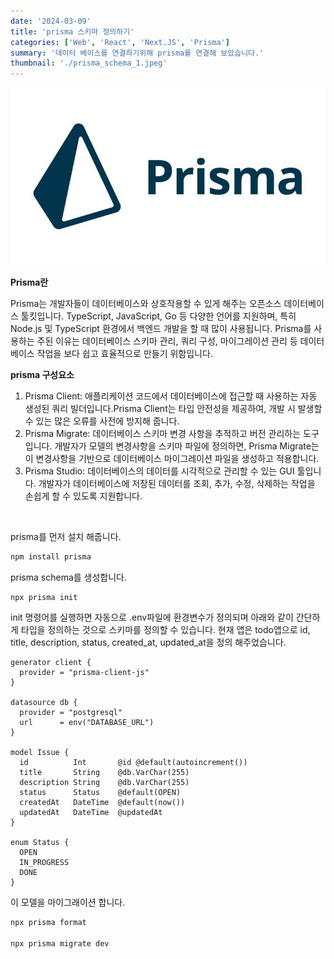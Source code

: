 ```yaml
---
date: '2024-03-09'
title: 'prisma 스키마 정의하기'
categories: ['Web', 'React', 'Next.JS', 'Prisma']
summary: '데이터 베이스를 연결하기위해 prisma를 연결해 보았습니다.'
thumbnail: './prisma_schema_1.jpeg'
---
```


![1](./prisma_schema_1.jpeg)

**Prisma란**

Prisma는 개발자들이 데이터베이스와 상호작용할 수 있게 해주는 오픈소스 데이터베이스 툴킷입니다. TypeScript, JavaScript, Go 등 다양한 언어를 지원하며, 특히 Node.js 및 TypeScript 환경에서 백엔드 개발을 할 때 많이 사용됩니다. Prisma를 사용하는 주된 이유는 데이터베이스 스키마 관리, 쿼리 구성, 마이그레이션 관리 등 데이터베이스 작업을 보다 쉽고 효율적으로 만들기 위함입니다.

**prisma 구성요소**

1. Prisma Client: 애플리케이션 코드에서 데이터베이스에 접근할 때 사용하는 자동 생성된 쿼리 빌더입니다.Prisma Client는 타입 안전성을 제공하여, 개발 시 발생할 수 있는 많은 오류를 사전에 방지해 줍니다.
2. Prisma Migrate: 데이터베이스 스키마 변경 사항을 추적하고 버전 관리하는 도구입니다. 개발자가 모델의 변경사항을 스키마 파일에 정의하면, Prisma Migrate는 이 변경사항을 기반으로 데이터베이스 마이그레이션 파일을 생성하고 적용합니다.
3. Prisma Studio: 데이터베이스의 데이터를 시각적으로 관리할 수 있는 GUI 툴입니다. 개발자가 데이터베이스에 저장된 데이터를 조회, 추가, 수정, 삭제하는 작업을 손쉽게 할 수 있도록 지원합니다.

<br>

prisma를 먼저 설치 해줍니다.

```bash
npm install prisma
```

prisma schema를 생성합니다.

```bash
npx prisma init
```

init 명령어를 실행하면 자동으로 .env파일에 환경변수가 정의되며
아래와 같이 간단하게 타입을 정의하는 것으로 스키마를 정의할 수 있습니다.
현재 앱은 todo앱으로 id, title, description, status, created_at, updated_at을 정의 해주었습니다.

```tsx
generator client {
  provider = "prisma-client-js"
}

datasource db {
  provider = "postgresql"
  url      = env("DATABASE_URL")
}

model Issue {
  id          Int       @id @default(autoincrement())
  title       String    @db.VarChar(255)
  description String    @db.VarChar(255)
  status      Status    @default(OPEN)
  createdAt   DateTime  @default(now())
  updatedAt   DateTime  @updatedAt
}

enum Status {
  OPEN
  IN_PROGRESS
  DONE
}
```

이 모델을 마이그래이션 합니다.

```bash
npx prisma format

npx prisma migrate dev
```
